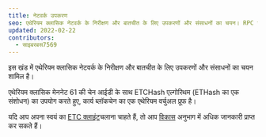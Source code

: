 ```yaml
---
title: नेटवर्क उपकरण
seo: एथेरियम क्लासिक नेटवर्क के निरीक्षण और बातचीत के लिए उपकरणों और संसाधनों का चयन। RPC समापन बिंदु, ब्लॉकचेन खोजकर्ता और नेटवर्क मॉनिटर।
updated: 2022-02-22
contributors:
  - साइबरबस7569
---
```


इस खंड में एथेरियम क्लासिक नेटवर्क के निरीक्षण और बातचीत के लिए उपकरणों और संसाधनों का चयन शामिल है।

एथेरियम क्लासिक मेननेट 61 की चेन आईडी के साथ ETCHash एल्गोरिथम (ETHash का एक संशोधन) का उपयोग करते हुए, कार्य ब्लॉकचेन का एक एथेरियम वर्चुअल प्रूफ है।

यदि आप अपना स्वयं का [ETC क्लाइंट](/development/clients)चलाना चाहते हैं, तो आप [विकास](/development) अनुभाग में अधिक जानकारी प्राप्त कर सकते हैं।
